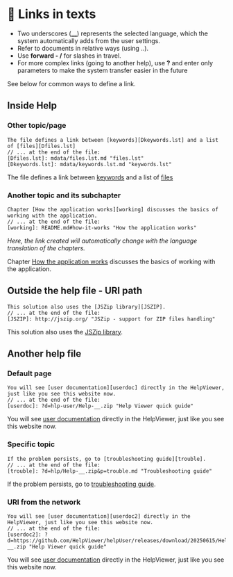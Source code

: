 # 🔗 Links in texts

- Two underscores (**__**) represents the selected language, which the system automatically adds from the user settings.
- Refer to documents in relative ways (using ..). 
- Use **forward - /** for slashes in travel.
- For more complex links (going to another help), use **?** and enter only parameters to make the system transfer easier in the future

See below for common ways to define a link.

## Inside Help

### Other topic/page
```
The file defines a link between [keywords][Dkeywords.lst] and a list of [files][Dfiles.lst]
// ... at the end of the file:
[Dfiles.lst]: mdata/files.lst.md "files.lst"
[Dkeywords.lst]: mdata/keywords.lst.md "keywords.lst"
```
The file defines a link between [keywords][Dkeywords.lst] and a list of [files][Dfiles.lst]

### Another topic and its subchapter
```
Chapter [How the application works][working] discusses the basics of working with the application.
// ... at the end of the file:
[working]: README.md#how-it-works "How the application works"
```
*Here, the link created will automatically change with the language translation of the chapters.*

Chapter [How the application works][working] discusses the basics of working with the application.

## Outside the help file - URI path
```
This solution also uses the [JSZip library][JSZIP].
// ... at the end of the file:
[JSZIP]: http://jszip.org/ "JSZip - support for ZIP files handling"
```
This solution also uses the [JSZip library][JSZIP].

## Another help file

### Default page
```
You will see [user documentation][userdoc] directly in the HelpViewer, just like you see this website now.
// ... at the end of the file:
[userdoc]: ?d=hlp-user/Help-__.zip "Help Viewer quick guide"
```

You will see [user documentation][userdoc] directly in the HelpViewer, just like you see this website now.

### Specific topic
```
If the problem persists, go to [troubleshooting guide][trouble].
// ... at the end of the file:
[trouble]: ?d=hlp/Help-__.zip&p=trouble.md "Troubleshooting guide"
```

If the problem persists, go to [troubleshooting guide][trouble].

### URI from the network
```
You will see [user documentation][userdoc2] directly in the HelpViewer, just like you see this website now.
// ... at the end of the file:
[userdoc2]: ?d=https://github.com/HelpViewer/helpUser/releases/download/20250615/Help-__.zip "Help Viewer quick guide"
```

You will see [user documentation][userdoc2] directly in the HelpViewer, just like you see this website now.

[Dfiles.lst]: mdata/files.lst.md "files.lst"
[Dkeywords.lst]: mdata/keywords.lst.md "keywords.lst"
[working]: README.md#how-it-works "How the application works"
[JSZIP]: http://jszip.org/ "JSZip - support for ZIP files handling"
[userdoc]: ?d=hlp-user/Help-__.zip "Help Viewer quick guide"
[trouble]: ?d=hlp/Help-__.zip&p=trouble.md "Troubleshooting guide"
[userdoc2]: ?d=https://github.com/HelpViewer/helpUser/releases/download/20250615/Help-__.zip "Help Viewer quick guide"
